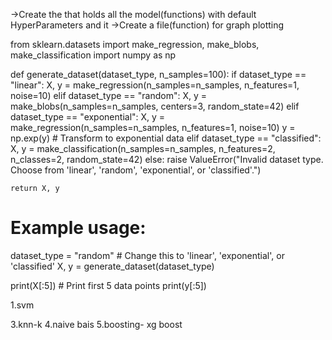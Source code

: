 ->Create the that holds all the model(functions) with default HyperParameters and it 
->Create a file(function) for graph plotting


from sklearn.datasets import make_regression, make_blobs, make_classification
import numpy as np

def generate_dataset(dataset_type, n_samples=100): 
    if dataset_type == "linear":
        X, y = make_regression(n_samples=n_samples, n_features=1, noise=10)
    elif dataset_type == "random":
        X, y = make_blobs(n_samples=n_samples, centers=3, random_state=42)
    elif dataset_type == "exponential":
        X, y = make_regression(n_samples=n_samples, n_features=1, noise=10)
        y = np.exp(y)  # Transform to exponential data
    elif dataset_type == "classified":
        X, y = make_classification(n_samples=n_samples, n_features=2, n_classes=2, random_state=42)
    else:
        raise ValueError("Invalid dataset type. Choose from 'linear', 'random', 'exponential', or 'classified'.")
    
    return X, y

# Example usage:
dataset_type = "random"  # Change this to 'linear', 'exponential', or 'classified'
X, y = generate_dataset(dataset_type)

print(X[:5])  # Print first 5 data points
print(y[:5])


1.svm

3.knn-k
4.naive bais
5.boosting- xg boost